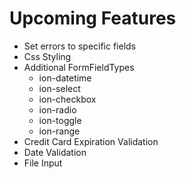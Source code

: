 # Upcoming Features 

- Set errors to specific fields
- Css Styling
- Additional FormFieldTypes
  - ion-datetime
  - ion-select
  - ion-checkbox
  - ion-radio
  - ion-toggle
  - ion-range
- Credit Card Expiration Validation
- Date Validation
- File Input
